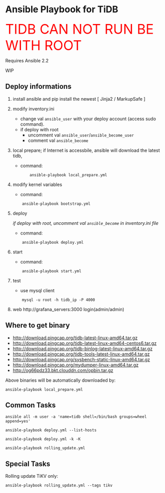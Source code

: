 # Ansible Playbook for TiDB

<span style="color: red; font-size:3em">  TIDB CAN NOT RUN BE WITH ROOT </span>

Requires Ansible 2.2

WIP

## Deploy  informations
1. install ansible and pip install the newest [ Jinja2 / MarkupSafe ]
3. modify inventory.ini
    * change val `ansible_user` with your deploy account (access sudo command).
    * if deploy with root
        * uncomment val `ansible_user`/`ansible_become_user`
        * comment val `ansible_become`
4. local prepare; if Internet is accessbile, ansible will download the latest tidb,
    * command: 
        ```
            ansible-playbook local_prepare.yml
        ```
5. modify kernel variables
    * command: 
    ```
        ansible-playbook bootstrap.yml
    ```
6. deploy 

    *if deploy with root,*
    *uncomment val `ansible_become` in inventory.ini file*

    * command: 
    ```
        ansible-playbook deploy.yml
    ```
7. start 
    * command:
    ```
        ansible-playbook start.yml
    ```
8. test
    * use mysql client 
    ```
        mysql -u root -h tidb_ip -P 4000
    ```
9. web http://grafana_servers:3000
    login(admin/admin)

## Where to get binary

- http://download.pingcap.org/tidb-latest-linux-amd64.tar.gz
- http://download.pingcap.org/tidb-latest-linux-amd64-centos6.tar.gz
- http://download.pingcap.org/tidb-binlog-latest-linux-amd64.tar.gz
- http://download.pingcap.org/tidb-tools-latest-linux-amd64.tar.gz
- http://download.pingcap.org/sysbench-static-linux-amd64.tar.gz
- http://download.pingcap.org/mydumper-linux-amd64.tar.gz
- http://og66pdz33.bkt.clouddn.com/opbin.tar.gz

Above binaries will be automatically downloaded by:

    ansible-playbook local_prepare.yml

## Common Tasks

```
ansible all -m user -a 'name=tidb shell=/bin/bash groups=wheel append=yes'

ansible-playbook deploy.yml --list-hosts

ansible-playbook deploy.yml -k -K

ansible-playbook rolling_update.yml
```

## Special Tasks

Rolling update TiKV only:

    ansible-playbook rolling_update.yml --tags tikv
